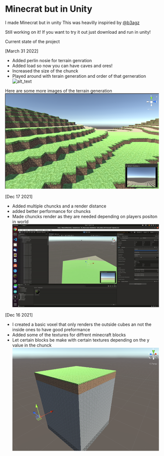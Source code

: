 # Minecrat but in Unity
I made Minecrat but in unity 
This was heavilly inspiried by [@b3agz](https://github.com/b3agz)

Still working on it! If you want to try it out just download and run in unity!

Current state of the project

[March 31 2022]

- Added perlin nosie for terrain genration
- Added load so now you can have caves and ores!
- Increased the size of the chunck
- Played around with terain generation and order of that gerneration
![alt_text](https://github.com/mikeest1972/minecraft-in-unity/blob/main/perlinNoise.gif?raw=true)

Here are some more images of the terrain generation
![alt_text](https://github.com/mikeest1972/minecraft-in-unity/blob/main/perlinnoise_V1.png?raw=true)


[Dec 17 2021]

- Added multiple chuncks and a render distance
- added better performance for chuncks
- Made chuncks render as they are needed depending on players positon in world
![alt text](https://raw.githubusercontent.com/mikeest1972/minecraft-in-unity/main/min_unity_v1.gif)

[Dec 16 2021]
- I created a basic voxel that only renders the outside cubes an not the inside ones to have good preformance
- Added some of the textures for diffrent minecraft blocks
- Let certain blocks be make with certain textures depending on the y value in the chunck
![alt text](https://raw.githubusercontent.com/mikeest1972/minecraft-in-unity/main/minecraftInUnity.png)
